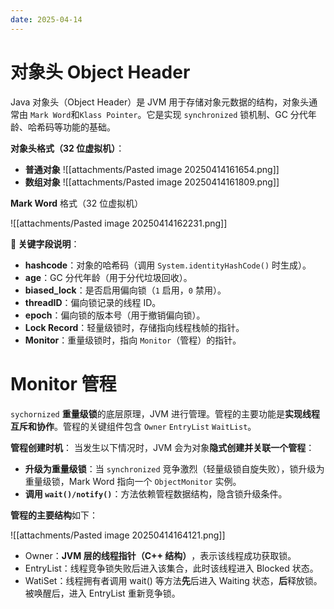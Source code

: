 ```yaml
---
date: 2025-04-14
---
```

# 对象头 Object Header

Java 对象头（Object Header）是 JVM 用于存储对象元数据的结构，对象头通常由 `Mark Word​`  和`​​Klass Pointer​`。它是实现 `synchronized` 锁机制、GC 分代年龄、哈希码等功能的基础。

**对象头格式（32 位虚拟机）**：

- **普通对象**
	![[attachments/Pasted image 20250414161654.png]]
- **数组对象**
	![[attachments/Pasted image 20250414161809.png]]

**Mark Word** 格式（32 位虚拟机）

![[attachments/Pasted image 20250414162231.png]]

​**​🔹 关键字段说明​**​：

- ​**​hashcode​**​：对象的哈希码（调用 `System.identityHashCode()` 时生成）。
- ​**​age​**​：GC 分代年龄（用于分代垃圾回收）。
- ​**​biased_lock​**​：是否启用偏向锁（`1` 启用，`0` 禁用）。
- ​**​threadID​**​：偏向锁记录的线程 ID。
- ​**​epoch​**​：偏向锁的版本号（用于撤销偏向锁）。
- ​**​Lock Record​**​：轻量级锁时，存储指向线程栈帧的指针。
- ​**​Monitor​**​：重量级锁时，指向 `Monitor`（管程）的指针。

# Monitor 管程

`sychornized` **重量级锁**的底层原理，JVM 进行管理。管程的主要功能是 ​**​实现线程互斥和协作**。管程的关键组件包含 `Owner` `EntryList` `WaitList`。

**管程创建时机**：
当发生以下情况时，JVM 会为对象 ​**​隐式创建并关联一个管程​**​：

- ​**​升级为重量级锁​**​：当 `synchronized` 竞争激烈（轻量级锁自旋失败），锁升级为重量级锁，Mark Word 指向一个 `ObjectMonitor` 实例。
- ​**​调用 `wait()/notify()`​**​：方法依赖管程数据结构，隐含锁升级条件。

**管程的主要结构**如下：

![[attachments/Pasted image 20250414164121.png]]

- Owner：**​JVM 层的线程指针（C++ 结构）​**，表示该线程成功获取锁。
- EntryList：线程竞争锁失败后进入该集合，此时该线程进入 Blocked 状态。
- WatiSet：线程拥有者调用 wait() 等方法**先**后进入 Waiting 状态，**后**释放锁。被唤醒后，进入 EntryList 重新竞争锁。

